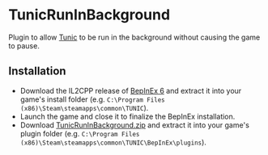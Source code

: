 # TunicRunInBackground
Plugin to allow [Tunic](https://store.steampowered.com/app/553420/TUNIC/) to be run in the background without causing the game to pause.

## Installation
- Download the IL2CPP release of [BepInEx 6](https://github.com/BepInEx/BepInEx/releases/download/v6.0.0-pre.1/BepInEx_UnityIL2CPP_x64_6.0.0-pre.1.zip) and extract it into your game's install folder (e.g. `C:\Program Files (x86)\Steam\steamapps\common\TUNIC`).
- Launch the game and close it to finalize the BepInEx installation.
- Download [TunicRunInBackground.zip](https://github.com/NGenesis/TunicRunInBackground/releases) and extract it into your game's plugin folder (e.g. `C:\Program Files (x86)\Steam\steamapps\common\TUNIC\BepInEx\plugins`).